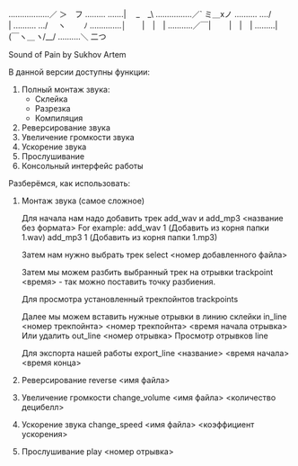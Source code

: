 ..................／ ＞　フ 
......... .......| 　_　_\ 
................／` ミ＿xノ 
.......... ..../　　　　 | 
.......... .../　 ヽ　　 ﾉ 
..............│　　|　|　| 
...........／￣|　　 |　|　| 
.........| (￣ヽ＿_ヽ_/__/ 
..........＼ 二つ

Sound of Pain by Sukhov Artem

В данной версии доступны функции:
1. Полный монтаж звука:
	- Склейка
	- Разрезка
	- Компиляция
2. Реверсирование звука
3. Увеличение громкости звука
4. Ускорение звука
5. Прослушивание
6. Консольный интерфейс работы

Разберёмся, как использовать:
1. Монтаж звука
(самое сложное)

	Для начала нам надо добавить трек
	add_wav и add_mp3 <название без формата>
	For example:
	add_wav 1 (Добавить из корня папки 1.wav)
	add_mp3 1 (Добавить из корня папки 1.mp3)

	Затем нам нужно выбрать трек
	select <номер добавленного файла>
	
	Затем мы можем разбить выбранный трек на отрывки
	trackpoint <время> - так можно поставить точку разбиения.
	
	Для просмотра установленный трекпойнтов
	trackpoints
	
	Далее мы можем вставить нужные отрывки в линию склейки
	in_line <номер трекпойнта> <номер трекпойнта> <время начала отрывка>
	Или удалить
	out_line <номер отрывка>
	Просмотр отрывков
	line 
	
	Для экспорта нашей работы
	export_line <название> <время начала> <время конца>
2. Реверсирование
	reverse <имя файла>
3. Увеличение громкости 
	change_volume <имя файла> <количество децибелл>
4. Ускорение звука
	change_speed <имя файла> <коэффициент ускорения>
5. Прослушивание
	play <номер отрывка>

	
